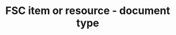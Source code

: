 ---
title: 'FSC item or resource - document type'
field: 'fsc.doc.code'
slug: 'fsc-resource-description-document-type'
description: 'select from control list'
required: False
vocabulary: 'fsc-resource-description-document-type.txt'
policy: 'Controlled value. Single select from control list.'
---